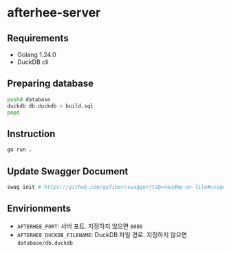 # afterhee-server

## Requirements

- Golang 1.24.0
- DuckDB cli

## Preparing database

```sh
pushd database
duckdb db.duckdb < build.sql
popd
```

## Instruction

```sh
go run .
```

## Update Swagger Document

```sh
swag init # https://github.com/gofiber/swagger?tab=readme-ov-file#usage
```

## Envirionments

- `AFTERHEE_PORT`: 서버 포트. 지정하지 않으면 `8080`
- `AFTERHEE_DUCKDB_FILENAME`: DuckDB 파일 경로. 지정하지 않으면 `database/db.duckdb`
